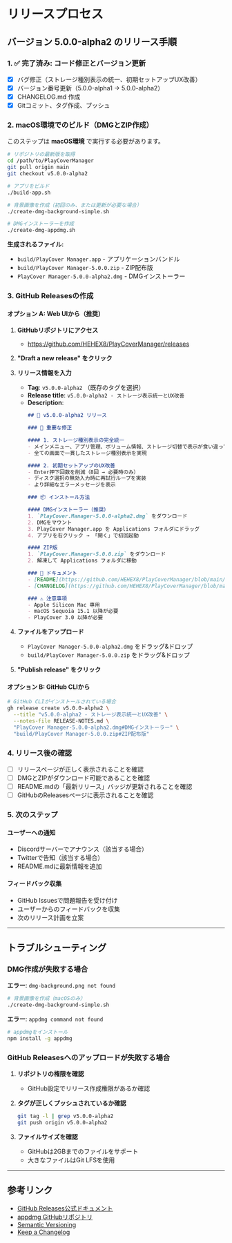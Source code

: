 # リリースプロセス

## バージョン 5.0.0-alpha2 のリリース手順

### 1. ✅ 完了済み: コード修正とバージョン更新

- [x] バグ修正（ストレージ種別表示の統一、初期セットアップUX改善）
- [x] バージョン番号更新（5.0.0-alpha1 → 5.0.0-alpha2）
- [x] CHANGELOG.md 作成
- [x] Gitコミット、タグ作成、プッシュ

### 2. macOS環境でのビルド（DMGとZIP作成）

このステップは **macOS環境** で実行する必要があります。

```bash
# リポジトリの最新版を取得
cd /path/to/PlayCoverManager
git pull origin main
git checkout v5.0.0-alpha2

# アプリをビルド
./build-app.sh

# 背景画像を作成（初回のみ、または更新が必要な場合）
./create-dmg-background-simple.sh

# DMGインストーラーを作成
./create-dmg-appdmg.sh
```

**生成されるファイル:**
- `build/PlayCover Manager.app` - アプリケーションバンドル
- `build/PlayCover Manager-5.0.0.zip` - ZIP配布版
- `PlayCover Manager-5.0.0-alpha2.dmg` - DMGインストーラー

### 3. GitHub Releasesの作成

#### オプション A: Web UIから（推奨）

1. **GitHubリポジトリにアクセス**
   - https://github.com/HEHEX8/PlayCoverManager/releases

2. **"Draft a new release" をクリック**

3. **リリース情報を入力**
   - **Tag**: `v5.0.0-alpha2` （既存のタグを選択）
   - **Release title**: `v5.0.0-alpha2 - ストレージ表示統一とUX改善`
   - **Description**:
     ```markdown
     ## 🎉 v5.0.0-alpha2 リリース
     
     ### 🐛 重要な修正
     
     #### 1. ストレージ種別表示の完全統一
     - メインメニュー、アプリ管理、ボリューム情報、ストレージ切替で表示が食い違っていた問題を修正
     - 全ての画面で一貫したストレージ種別表示を実現
     
     #### 2. 初期セットアップのUX改善
     - Enter押下回数を削減（8回 → 必要時のみ）
     - ディスク選択の無効入力時に再試行ループを実装
     - より詳細なエラーメッセージを表示
     
     ### 📦 インストール方法
     
     #### DMGインストーラー（推奨）
     1. `PlayCover.Manager-5.0.0-alpha2.dmg` をダウンロード
     2. DMGをマウント
     3. PlayCover Manager.app を Applications フォルダにドラッグ
     4. アプリを右クリック → 「開く」で初回起動
     
     #### ZIP版
     1. `PlayCover.Manager-5.0.0.zip` をダウンロード
     2. 解凍して Applications フォルダに移動
     
     ### 📖 ドキュメント
     - [README](https://github.com/HEHEX8/PlayCoverManager/blob/main/README.md)
     - [CHANGELOG](https://github.com/HEHEX8/PlayCoverManager/blob/main/CHANGELOG.md)
     
     ### ⚠️ 注意事項
     - Apple Silicon Mac 専用
     - macOS Sequoia 15.1 以降が必要
     - PlayCover 3.0 以降が必要
     ```

4. **ファイルをアップロード**
   - `PlayCover Manager-5.0.0-alpha2.dmg` をドラッグ&ドロップ
   - `build/PlayCover Manager-5.0.0.zip` をドラッグ&ドロップ

5. **"Publish release" をクリック**

#### オプション B: GitHub CLIから

```bash
# GitHub CLIがインストールされている場合
gh release create v5.0.0-alpha2 \
  --title "v5.0.0-alpha2 - ストレージ表示統一とUX改善" \
  --notes-file RELEASE-NOTES.md \
  "PlayCover Manager-5.0.0-alpha2.dmg#DMGインストーラー" \
  "build/PlayCover Manager-5.0.0.zip#ZIP配布版"
```

### 4. リリース後の確認

- [ ] リリースページが正しく表示されることを確認
- [ ] DMGとZIPがダウンロード可能であることを確認
- [ ] README.mdの「最新リリース」バッジが更新されることを確認
- [ ] GitHubのReleasesページに表示されることを確認

### 5. 次のステップ

#### ユーザーへの通知
- Discordサーバーでアナウンス（該当する場合）
- Twitterで告知（該当する場合）
- README.mdに最新情報を追加

#### フィードバック収集
- GitHub Issuesで問題報告を受け付け
- ユーザーからのフィードバックを収集
- 次のリリース計画を立案

---

## トラブルシューティング

### DMG作成が失敗する場合

**エラー**: `dmg-background.png not found`
```bash
# 背景画像を作成（macOSのみ）
./create-dmg-background-simple.sh
```

**エラー**: `appdmg command not found`
```bash
# appdmgをインストール
npm install -g appdmg
```

### GitHub Releasesへのアップロードが失敗する場合

1. **リポジトリの権限を確認**
   - GitHub設定でリリース作成権限があるか確認

2. **タグが正しくプッシュされているか確認**
   ```bash
   git tag -l | grep v5.0.0-alpha2
   git push origin v5.0.0-alpha2
   ```

3. **ファイルサイズを確認**
   - GitHubは2GBまでのファイルをサポート
   - 大きなファイルはGit LFSを使用

---

## 参考リンク

- [GitHub Releases公式ドキュメント](https://docs.github.com/en/repositories/releasing-projects-on-github/managing-releases-in-a-repository)
- [appdmg GitHubリポジトリ](https://github.com/LinusU/node-appdmg)
- [Semantic Versioning](https://semver.org/)
- [Keep a Changelog](https://keepachangelog.com/)
